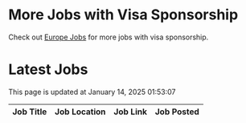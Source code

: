 # More Jobs with Visa Sponsorship

Check out [Europe Jobs](https://github.com/sureshparimi/europejobs#latest-jobs) for more jobs with visa sponsorship.

# Latest Jobs

This page is updated at January 14, 2025 01:53:07

| Job Title | Job Location | Job Link | Job Posted |
| --- | --- | --- | --- |
